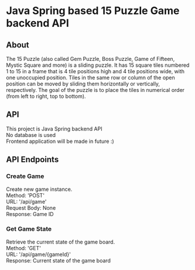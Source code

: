 # Java Spring based 15 Puzzle Game backend API

## About
The 15 Puzzle (also called Gem Puzzle, Boss Puzzle, Game of Fifteen, Mystic Square and more) is a sliding puzzle. It has 15 square tiles numbered 1 to 15 in a frame that is 4 tile positions high and 4 tile positions wide, with one unoccupied position. Tiles in the same row or column of the open position can be moved by sliding them horizontally or vertically, respectively. The goal of the puzzle is to place the tiles in numerical order (from left to right, top to bottom).

## API
This project is Java Spring backend API</br>
No database is used</br>
Frontend application will be made in future :)

## API Endpoints
### Create Game
Create new game instance.</br>
Method: 'POST'</br>
URL: '/api/game'</br>
Request Body: None</br>
Response: Game ID</br>

### Get Game State
Retrieve the current state of the game board.</br>
Method: 'GET'</br>
URL: '/api/game/{gameId}'</br>
Response: Current state of the game board</br>



